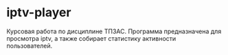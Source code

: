 # iptv-player
Курсовая работа по дисциплине ТПЗАС. Программа предназначена для просмотра iptv, а также собирает статистику активности пользователей. 
